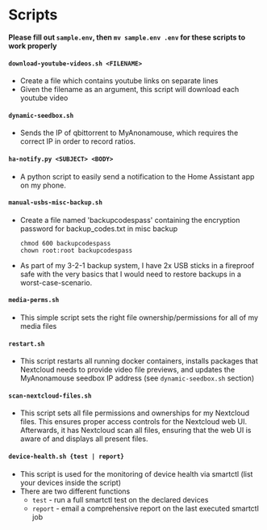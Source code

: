 # Scripts

**Please fill out `sample.env`, then `mv sample.env .env` for these scripts to work properly**

#### `download-youtube-videos.sh <FILENAME>`
- Create a file which contains youtube links on separate lines
- Given the filename as an argument, this script will download each youtube video

#### `dynamic-seedbox.sh`
- Sends the IP of qbittorrent to MyAnonamouse, which requires the correct IP in order to record ratios.

#### `ha-notify.py <SUBJECT> <BODY>`
- A python script to easily send a notification to the Home Assistant app on my phone.

#### `manual-usbs-misc-backup.sh`
- Create a file named 'backupcodespass' containing the encryption password for backup_codes.txt in misc backup
   ```
   chmod 600 backupcodespass
   chown root:root backupcodespass
   ```
- As part of my 3-2-1 backup system, I have 2x USB sticks in a fireproof safe with the very basics that I would need to restore backups in a worst-case-scenario.

#### `media-perms.sh`
- This simple script sets the right file ownership/permissions for all of my media files

#### `restart.sh`
- This script restarts all running docker containers, installs packages that Nextcloud needs to provide video file previews, and updates the MyAnonamouse seedbox IP address (see `dynamic-seedbox.sh` section)

#### `scan-nextcloud-files.sh`
- This script sets all file permissions and ownerships for my Nextcloud files. This ensures proper access controls for the Nextcloud web UI. Afterwards, it has Nextcloud scan all files, ensuring that the web UI is aware of and displays all present files.

#### `device-health.sh {test | report}`
- This script is used for the monitoring of device health via smartctl (list your devices inside the script)
- There are two different functions
   - `test` - run a full smartctl test on the declared devices
   - `report` - email a comprehensive report on the last executed smartctl job
